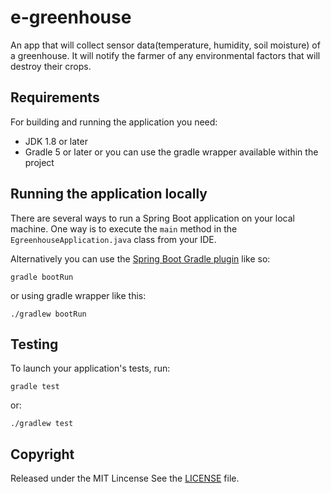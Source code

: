 # e-greenhouse
An app that will collect sensor data(temperature, humidity, soil moisture) of a greenhouse. It will notify the farmer of any environmental factors that will destroy their crops.
## Requirements
For building and running the application you need:
- JDK 1.8 or later
- Gradle 5 or later or you can use the gradle wrapper available within the project
## Running the application locally
There are several ways to run a Spring Boot application on your local machine. One way is to execute the `main` method in the `EgreenhouseApplication.java` class from your IDE.

Alternatively you can use the [Spring Boot Gradle plugin](https://docs.spring.io/spring-boot/docs/current/gradle-plugin/reference/html/) like so:

```shell
gradle bootRun
```
or using gradle wrapper like this:

```shell
./gradlew bootRun
```
## Testing 
To launch your application's tests, run:

```shell
gradle test
```
or:

```shell
./gradlew test
```
## Copyright
Released under the MIT Lincense See the [LICENSE](https://github.com/bngetich/e-greenhouse/blob/master/LICENSE) file.
